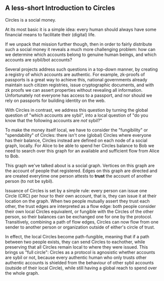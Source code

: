 ## A less-short Introduction to Circles

Circles is a social money.

At its most basic it is a simple idea: every human should always have
some financial means to facilitate their (digital) life.

If we unpack that mission further though, then in order to fairly distribute such a social money
it reveals a much more challenging problem: how can we determine which accounts belong to
genuine human beings, and which accounts are sybil/bot accounts?

Several projects address such questions in a top-down manner, by creating a registry of which accounts
are authentic. For example, zk-proofs of passports is a great way to achieve this, national governments
already maintain such citizen registries, issue cryptographic documents, and with zk proofs we can assert
properties without revealing all information. Unfortunately not everyone has access to a passport,
and nor should we rely on passports for building identity on the web.

With Circles in contrast, we address this question by turning the global question of "which accounts are sybil",
into a local question of "do you know that the following accounts are *not* sybil?"

To make the money itself local, we have to consider the "fungibility" or "spendability" of Circles:
there isn't one (global) Circles where everyone has their balance,
Circles instead are defined on each node of a social graph, locally. For Alice to be able to spend
her Circles balance to Bob we need to search over this graph for an available and sufficient flow from Alice to Bob.

This graph we've talked about is a social graph. Vertices on this graph are the account of people that registered.
Edges on this graph are directed and are created everytime one person attests to **trust** the account of another person
(to not be sybil).

Issuance of Circles is set by a simple rule: every person can issue one Circle (CRC) per hour to their own account,
that is, they can issue it at their location on the graph. When two people mutually assert they trust each other,
the trust edges are interpreted as a flow edge: both people consider their own local Circles equivalent, or fungible
with the Circles of the other person, so their balances can be exchanged one for one by the protocol. Transitively,
combining a path of flow edges, Circles can now flow from one sender to another person or organization outside of either's circle of trust.

In effect, the local Circles become path-fungible, meaning that if a path between two people exists, they can send Circles to eachother,
while preserving that all Circles remain local to where they were issued. This brings us "full circle": Circles as a protocol
is agnosistic whether accounts are sybil or not, because every authentic human who only trusts other authentic accounts is shielded
from the behaviour of other sybil accounts (outside of their local Circle), while still having a global reach to spend over the whole graph.

